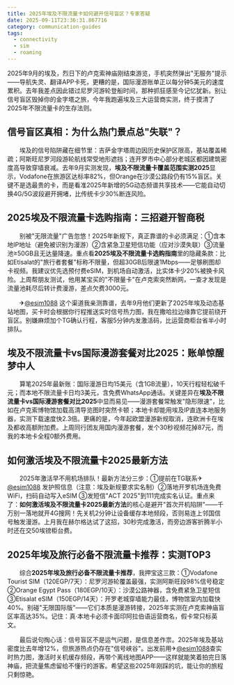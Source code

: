 ```yaml
---
title: 2025年埃及不限流量卡如何避开信号盲区？专家答疑
date: 2025-09-11T23:36:31.867716
category: communication-guides
tags:
  - connectivity
  - sim
  - roaming
---
```


2025年9月的埃及，烈日下的卢克索神庙刚结束游览，手机突然弹出"无服务"提示——导航失灵、翻译APP卡死，更糟的是，国际漫游账单正以每分钟5美元的速度累积。去年我差点因此错过尼罗河游轮登船时间，那种抓狂感至今记忆犹新。别让信号盲区毁掉你的金字塔之旅，今年我跑遍埃及三大运营商实测，终于摸清了2025年不限流量卡的生存法则。

## 信号盲区真相：为什么热门景点总"失联"？

　　埃及的信号陷阱藏在细节里：吉萨金字塔周边因历史保护区限高，基站覆盖稀疏；阿斯旺尼罗河段游轮航线常受地形遮挡；连开罗市中心部分老城区都因建筑密度高导致穿墙衰减。去年9月实测发现，**埃及不限流量卡覆盖范围实测2025**显示，Vodafone在旅游区达标率82%，但Orange在沙漠公路段仍有15%盲区。关键不是选最贵的卡，而是看准2025年新增的5G动态频谱共享技术——它能自动切换4G/5G波段避开拥堵，比传统卡少30%断连风险。

## 2025埃及不限流量卡选购指南：三招避开智商税

　　别被"无限流量"广告忽悠！2025年新规下，真正靠谱的卡必须满足：①含本地IP地址（避免被识别为漫游）②含紧急卫星短信功能（应对沙漠失联）③流量池≥50GB且无达量降速。重点看**2025埃及不限流量卡选购指南**里的隐藏条款：比如Etisalat的"旅行者套餐"标称不限量，但超30GB后限速1Mbps——足够刷图却卡视频。我建议优先选预付费eSIM，到机场自动激活，比实体卡少20%被换卡风险。上周帮朋友测试，他用某宝买的"不限量卡"在卢克索突然断网，一查才发现是流量池耗尽后转计费漫游，差点欠费3000元。

　　✈[@esim1088](https://t.me/s/esim1088) 这个渠道我亲测靠谱，去年9月他们更新了2025年埃及动态基站地图，买卡时会根据你行程推送实时信号热力图，我在撒哈拉边缘靠它提前绕开盲区。别嫌麻烦加个TG确认行程，客服5分钟内发激活码，比运营商柜台省半小时排队。

## 埃及不限流量卡vs国际漫游套餐对比2025：账单惊醒梦中人

　　算笔2025年最新账：国际漫游日均15美元（含1GB流量），10天行程轻松破千元；而本地不限流量卡日均3美元，含免费WhatsApp通话。关键差异在**埃及不限流量卡vs国际漫游套餐对比2025**中显而易见——漫游套餐常触发"隐形限速"，比如在卢克索博物馆加载高清导览图时突然卡顿；本地卡却能用埃及IP直连本地服务器，实测下载速度快2.3倍。更痛的是，今年起欧盟漫游新规取消，连欧洲卡在埃及都收高额附加费。上周同行团友用国内漫游套餐，发个30秒视频花掉87元，而我的本地卡全程0额外费用。

## 如何激活埃及不限流量卡2025最新方法

　　2025年激活早不用机场排队！最新方法分三步：①提前在TG联系✈[@esim1088](https://t.me/s/esim1088) 发护照信息（注意：埃及新规要求实名制）②落地开罗机场连免费WiFi，扫码自动写入eSIM ③发短信"ACT 2025"到111完成实名认证。重点来了：**如何激活埃及不限流量卡2025最新方法**的核心是避开"首次开机陷阱"——千万别一落地就开4G搜网！先关机2分钟让设备缓存本地频段，否则易连上邻国信号触发漫游。上月我在赫尔格达试了这招，30秒完成激活，而旁边游客折腾半小时还在交50埃镑柜台费。

## 2025年埃及旅行必备不限流量卡推荐：实测TOP3

　　综合**2025年埃及旅行必备不限流量卡推荐**，我押宝这三款：①Vodafone Tourist SIM（120EGP/7天）：尼罗河游轮覆盖最强，实测阿斯旺段98%信号稳定 ②Orange Egypt Pass（180EGP/10天）：沙漠公路神器，含免费紧急卫星短信 ③Etisalat eSIM（150EGP/14天）：开罗老城穿墙能力最佳，博物馆室内加载快40%。别碰"无限国际版"——它们本质是漫游转接，2025年实测在卢克索神庙盲区率高达35%。记住：真·本地卡必须卡面印阿拉伯语运营商名，假卡常只标英文。

　　最后说句掏心话：信号盲区不是运气问题，是信息差作祟。2025年埃及基站密度比去年增12%，但旅游热点仍存在"信号峡谷"。出发前用✈[@esim1088](https://t.me/s/esim1088)查实时热力图，激活时关机缓存频段，再带个离线地图APP——这样就能笑着拍完日落神庙，把流量焦虑留给不懂行的游客。希望这些2025年刚踩的坑，能让你的旅程只剩惊艳。